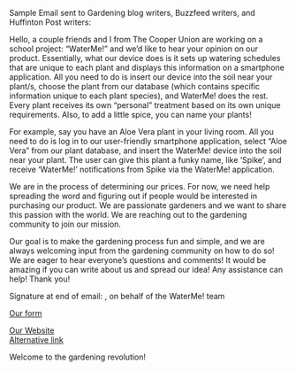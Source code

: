 Sample Email sent to Gardening blog writers, Buzzfeed writers, and Huffinton Post writers:  

Hello, a couple friends and I from The Cooper Union are working on a school project: “WaterMe!” and we’d like to hear your opinion on our product. Essentially, what our device does is it sets up watering schedules that are unique to each plant and displays this information on a smartphone application. All you need to do is insert our device into the soil near your plant/s, choose the plant from our database (which contains specific information unique to each plant species), and WaterMe! does the rest. Every plant receives its own “personal” treatment based on its own unique requirements. Also, to add a little spice, you can name your plants! 

For example, say you have an Aloe Vera plant in your living room. All you need to do is log in to our user-friendly smartphone application, select “Aloe Vera” from our plant database, and insert the WaterMe! device into the soil near your plant. The user can give this plant a funky name, like ‘Spike’, and receive ‘WaterMe!’ notifications from Spike via the WaterMe! application.

We are in the process of determining our prices. For now, we need help spreading the word and figuring out if people would be interested in purchasing our product. We are passionate gardeners and we want to share this passion with the world. We are reaching out to the gardening community to join our mission. 

Our goal is to make the gardening process fun and simple, and we are always welcoming input from the gardening community on how to do so! We are eager to hear everyone’s questions and comments! It would be amazing if you can write about us and spread our idea! Any assistance can help! Thank you!

Signature at end of email:
<NAME>, on behalf of the WaterMe! team

[Our form](https://docs.google.com/forms/d/1IgF8gaBSciwWvej-8zESSgI8rgCIdKEvVgFybbuxAIE/viewform)

[Our Website](http://www.i-m.mx/waterme/waterme/)  
[Alternative link](http://www.i-m.mx/waterme/gardening/)

Welcome to the gardening revolution!
